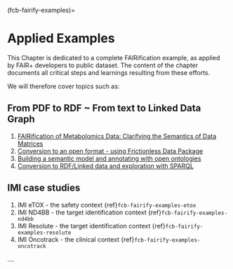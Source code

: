 (fcb-fairify-examples)=
# Applied Examples


This Chapter is dedicated to a complete FAIRification example, as applied by FAIR+ developers to public dataset. The content of the chapter documents all critical steps and learnings resulting from these efforts.

We will therefore cover topics such as:

## From PDF to RDF ~ From text to Linked Data Graph

1. [FAIRification of Metabolomics Data: Clarifying the Semantics of Data Matrices]()
2. [Conversion to an open format - using Frictionless Data Package]()
3. [Building a semantic model and annotating with open ontologies]()
4. [Conversion to RDF/Linked data and exploration with SPARQL]()


## IMI case studies

1. IMI eTOX - the safety context {ref}`fcb-fairify-examples-etox`
3. IMI ND4BB - the target identification context {ref}`fcb-fairify-examples-nd4bb`
4. IMI Resolute - the target identification context {ref}`fcb-fairify-examples-resolute`
2. IMI Oncotrack -  the clinical context {ref}`fcb-fairify-examples-oncotrack`

....




